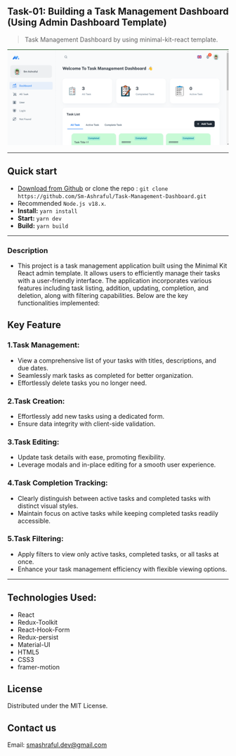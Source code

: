 ## Task-01: Building a Task Management Dashboard (Using Admin Dashboard Template)

>Task Management Dashboard by using minimal-kit-react template.

![preview](public/assets/homep.png)

---

## Quick start

- [Download from Github](https://github.com/Sm-Ashraful/Task-Management-Dashboard) or clone the repo : `git clone https://github.com/Sm-Ashraful/Task-Management-Dashboard.git`
- Recommended `Node.js v18.x`.
- **Install:** `yarn install`
- **Start:** `yarn dev`
- **Build:** `yarn build`

---

### Description
- This project is a task management application built using the Minimal Kit React admin template. It allows users to efficiently manage their tasks with a user-friendly interface. The application incorporates various features including task listing, addition, updating, completion, and deletion, along with filtering capabilities. Below are the key functionalities implemented:

## Key Feature

### 1.Task Management:
- View a comprehensive list of your tasks with titles, descriptions, and due dates.
- Seamlessly mark tasks as completed for better organization.
- Effortlessly delete tasks you no longer need.
### 2.Task Creation:
- Effortlessly add new tasks using a dedicated form.
- Ensure data integrity with client-side validation.
### 3.Task Editing:
- Update task details with ease, promoting flexibility.
- Leverage modals and in-place editing for a smooth user experience.
### 4.Task Completion Tracking:
- Clearly distinguish between active tasks and completed tasks with distinct visual styles.
- Maintain focus on active tasks while keeping completed tasks readily accessible.
### 5.Task Filtering:
- Apply filters to view only active tasks, completed tasks, or all tasks at once.
- Enhance your task management efficiency with flexible viewing options.

---

## Technologies Used:
- React
- Redux-Toolkit
- React-Hook-Form
- Redux-persist
- Material-UI
- HTML5
- CSS3
- framer-motion
## License

Distributed under the MIT License.

## Contact us

Email: smashraful.dev@gmail.com
